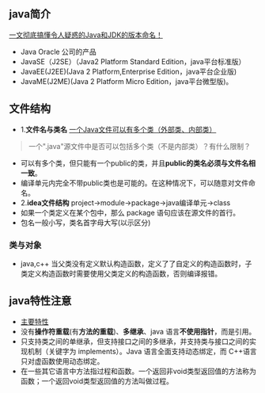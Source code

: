 ## java简介
[一文彻底搞懂令人疑惑的Java和JDK的版本命名！](https://blog.csdn.net/sinat_33921105/article/details/117513645)
* Java Oracle 公司的产品
* JavaSE（J2SE）（Java2 Platform Standard Edition，java平台标准版）
* JavaEE(J2EE)(Java 2 Platform,Enterprise Edition，java平台企业版)
* JavaME(J2ME)(Java 2 Platform Micro Edition，java平台微型版)。


## 文件结构
* 1.**文件名与类名**
[一个Java文件可以有多个类（外部类、内部类）](https://blog.csdn.net/qq_43783527/article/details/125831011   )
> 一个".java"源文件中是否可以包括多个类（不是内部类）？有什么限制？
* 可以有多个类，但只能有一个public的类，并且**public的类名必须与文件名相一致**。
* 编译单元内完全不带public类也是可能的。在这种情况下，可以随意对文件命名。
* 2.**idea文件结构**
project->module->package->java编译单元->class
* 如果一个类定义在某个包中，那么 package 语句应该在源文件的首行。
* 包名一般小写，类名首字母大写(以示区分)

### 类与对象
* java,c++ 当父类没有定义默认构造函数，定义了了自定义的构造函数时，子类定义构造函数时需要使用父类定义的构造函数，否则编译报错。


## java特性注意
* [主要特性](https://www.runoob.com/java/java-intro.html)
* 没有**操作符重载**(有**方法的重载**)、**多继承**、java 语言**不使用指针**，而是引用。
* 只支持类之间的单继承，但支持接口之间的多继承，并支持类与接口之间的实现机制（关键字为 implements）。Java 语言全面支持动态绑定，而 C++语言只对虚函数使用动态绑定。
* 在一些其它语言中方法指过程和函数。一个返回非void类型返回值的方法称为函数；一个返回void类型返回值的方法叫做过程。

